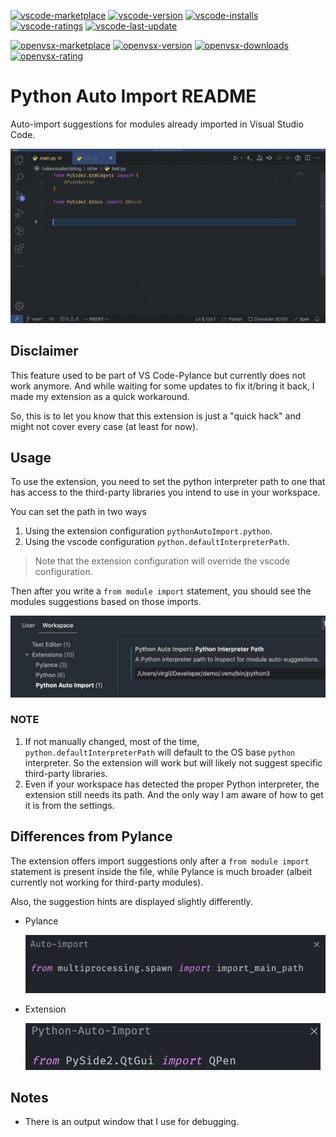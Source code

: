 [![vscode-marketplace](https://img.shields.io/badge/vscode-marketplace-blue)](https://marketplace.visualstudio.com/items?itemName=virgilsisoe.python-auto-import)
[![vscode-version](https://img.shields.io/visual-studio-marketplace/v/virgilsisoe.python-auto-import)](https://marketplace.visualstudio.com/items?itemName=virgilsisoe.python-auto-import&ssr=false#version-history)
[![vscode-installs](https://img.shields.io/visual-studio-marketplace/i/virgilsisoe.python-auto-import)](https://marketplace.visualstudio.com/items?itemName=virgilsisoe.python-auto-import)
[![vscode-ratings](https://img.shields.io/visual-studio-marketplace/r/virgilsisoe.python-auto-import)](https://marketplace.visualstudio.com/items?itemName=virgilsisoe.python-auto-import&ssr=false#review-details)
[![vscode-last-update](https://img.shields.io/visual-studio-marketplace/last-updated/virgilsisoe.python-auto-import)](https://marketplace.visualstudio.com/items?itemName=virgilsisoe.python-auto-import)

[![openvsx-marketplace](https://img.shields.io/badge/openvsx-marketplace-C160EF)](https://open-vsx.org/extension/virgilsisoe/python-auto-import)
[![openvsx-version](https://img.shields.io/open-vsx/v/virgilsisoe/python-auto-import?label=version)](https://open-vsx.org/extension/virgilsisoe/python-auto-import/changes)
[![openvsx-downloads](https://img.shields.io/open-vsx/dt/virgilsisoe/python-auto-import)](https://open-vsx.org/extension/virgilsisoe/python-auto-import)
[![openvsx-rating](https://img.shields.io/open-vsx/rating/virgilsisoe/python-auto-import)](https://open-vsx.org/extension/virgilsisoe/python-auto-import/reviews)

# Python Auto Import README

Auto-import suggestions for modules already imported in Visual Studio Code.

![Demo](/resources/demo.gif)

## Disclaimer

This feature used to be part of VS Code-Pylance but currently does not work anymore.
And while waiting for some updates to fix it/bring it back, I made my extension as a quick workaround.

So, this is to let you know that this extension is just a "quick hack" and might not cover every case (at least for now).

## Usage

To use the extension, you need to set the python interpreter path to one that has access to the third-party libraries you intend to use in your workspace.

You can set the path in two ways

1. Using the extension configuration `pythonAutoImport.python`.
2. Using the vscode configuration `python.defaultInterpreterPath`.

> Note that the extension configuration will override the vscode configuration.

Then after you write a `from module import` statement, you should see the modules suggestions based on those imports.

![path](/resources/setting2.jpg)

### NOTE

  1. If not manually changed, most of the time, `python.defaultInterpreterPath` will default to the
    OS base `python` interpreter. So the extension will work but will likely not suggest specific third-party libraries.
  2. Even if your workspace has detected the proper Python interpreter, the extension still needs its path. And the only way I am aware of how to get it is from the settings.

## Differences from Pylance

The extension offers import suggestions only after a `from module import` statement is present inside the file, while Pylance is much broader (albeit currently not working for third-party modules).

Also, the suggestion hints are displayed slightly differently.

- Pylance

    ![Pylance](/resources/pylance.jpg)

- Extension

    ![Extension](/resources/extension.jpg)

## Notes

- There is an output window that I use for debugging.
